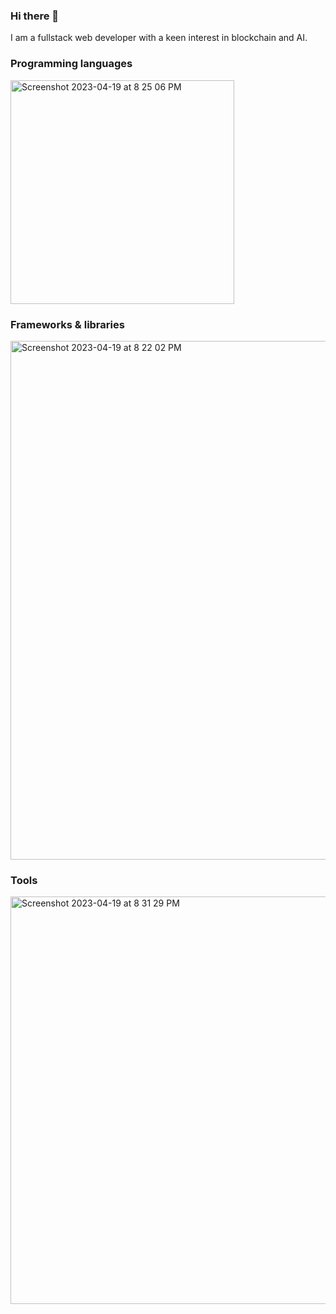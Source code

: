 ### Hi there 👋
I am a fullstack web developer with a keen interest in blockchain and AI. 

### Programming languages

<img width="358" alt="Screenshot 2023-04-19 at 8 25 06 PM" src="https://user-images.githubusercontent.com/74546450/233074117-9dcf1b47-072b-4e40-9fbb-2235994fd9c4.png">


### Frameworks & libraries

<img width="830" alt="Screenshot 2023-04-19 at 8 22 02 PM" src="https://user-images.githubusercontent.com/74546450/233073423-ecc64e1b-0161-49d1-8bca-791adf282a76.png">

### Tools

<img width="652" alt="Screenshot 2023-04-19 at 8 31 29 PM" src="https://user-images.githubusercontent.com/74546450/233075606-e7d86b48-2b79-46ac-8b70-0bc8ef0a711c.png">

<!--
**wenghaishi/wenghaishi** is a ✨ _special_ ✨ repository because its `README.md` (this file) appears on your GitHub profile.

Here are some ideas to get you started:

- 🔭 I’m currently working on ...
- 🌱 I’m currently learning ...
- 👯 I’m looking to collaborate on ...
- 🤔 I’m looking for help with ...
- 💬 Ask me about ...
- 📫 How to reach me: ...
- 😄 Pronouns: ...
- ⚡ Fun fact: ...
-->
